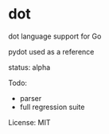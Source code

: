 dot
===

dot language support for Go

pydot used as a reference

status: alpha

Todo:

* parser
* full regression suite

License: MIT
